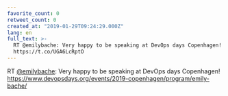 ```yaml
---
favorite_count: 0
retweet_count: 0
created_at: "2019-01-29T09:24:29.000Z"
lang: en
full_text: >-
  RT @emilybache: Very happy to be speaking at DevOps days Copenhagen!
  https://t.co/UGA6LcRptO
---
```


RT [@emilybache](https://twitter.com/emilybache): Very happy to be speaking at
DevOps days Copenhagen!
<https://www.devopsdays.org/events/2019-copenhagen/program/emily-bache/>
